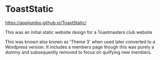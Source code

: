 # ToastStatic
https://appijumbo.github.io/ToastStatic/

This was an initial static website design for a Toastmasters club website

This was known also known as 'Theme 3' when used later converted to a Wordpress version. 
It includes a members page though this was purely a dummy and subsequently removed to focus on quilfying new members.
